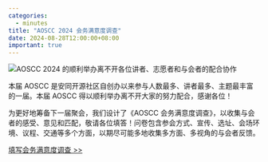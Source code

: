```yaml
---
categories:
  - minutes
title: "AOSCC 2024 会务满意度调查"
date: 2024-08-28T12:00:00+08:00
important: true
---
```

![AOSCC 2024 的顺利举办离不开各位讲者、志愿者和与会者的配合协作](/assets/news/coffee-break/20240818/imgs/aoscc-2024.jpg)

本届 AOSCC 是安同开源社区自创办以来参与人数最多、讲者最多、主题最丰富的一届。本届 AOSCC 得以顺利举办离不开大家的努力配合，感谢各位！

为更好地筹备下一届聚会，我们设计了《AOSCC 会务满意度调查》，以收集与会者的感受、意见和匹配，敬请各位填答！问卷包含参会方式、宣传、选址、会场环境、议程、交通等多个方面，以期尽可能多地收集多方面、多视角的与会者反馈。

[填写会务满意度调查 >>](https://www.wjx.cn/vm/PVelmw8.aspx)
